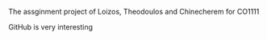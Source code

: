 The assginment project of Loizos, Theodoulos and Chinecherem for CO1111 

GitHub is very interesting
